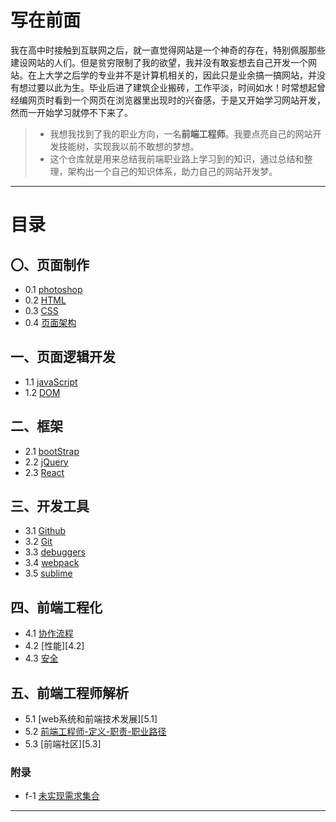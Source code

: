 ﻿# 写在前面
我在高中时接触到互联网之后，就一直觉得网站是一个神奇的存在，特别佩服那些建设网站的人们。但是贫穷限制了我的欲望，我并没有敢妄想去自己开发一个网站。在上大学之后学的专业并不是计算机相关的，因此只是业余搞一搞网站，并没有想过要以此为生。毕业后进了建筑企业搬砖，工作平淡，时间如水！时常想起曾经编网页时看到一个网页在浏览器里出现时的兴奋感，于是又开始学习网站开发，然而一开始学习就停不下来了。

>* 我想我找到了我的职业方向，一名**前端工程师**。我要点亮自己的网站开发技能树，实现我以前不敢想的梦想。
>* 这个仓库就是用来总结我前端职业路上学习到的知识，通过总结和整理，架构出一个自己的知识体系，助力自己的网站开发梦。

---
# 目录
## 〇、页面制作
* 0.1 [photoshop][0.1]
* 0.2 [HTML][0.2]
* 0.3 [CSS][0.3]
* 0.4 [页面架构][0.4]

## 一、页面逻辑开发
* 1.1 [javaScript][1.1]
* 1.2 [DOM][1.2]

## 二、框架
* 2.1 [bootStrap][2.1]
* 2.2 [jQuery][2.2]
* 2.3 [React][2.3]

## 三、开发工具
* 3.1 [Github][3.1]
* 3.2 [Git][3.2]
* 3.3 [debuggers][3.3]
* 3.4 [webpack][3.4]
* 3.5 [sublime][3.5]

## 四、前端工程化
* 4.1 [协作流程][4.1]
* 4.2 [性能][4.2]
* 4.3 [安全][4.3]

## 五、前端工程师解析
* 5.1 [web系统和前端技术发展][5.1]
* 5.2 [前端工程师-定义-职责-职业路径][5.2]
* 5.3 [前端社区][5.3]

### 附录
* f-1 [未实现需求集合][f-1]


***
[0.1]:https://github.com/Wanlin-Lu/Front-end-knowledge-summary/blob/master/pageMakeup/photoshop.md
[0.2]:https://github.com/Wanlin-Lu/Front-end-knowledge-summary/blob/master/pageMakeup/HTML.md
[0.3]:https://github.com/Wanlin-Lu/Front-end-knowledge-summary/blob/master/pageMakeup/CSS.md
[0.4]:https://github.com/Wanlin-Lu/Front-end-knowledge-summary/blob/master/pageMakeup/pageArchitecture.md
[1.1]:https://github.com/Wanlin-Lu/Front-end-knowledge-summary/blob/master/pageLogicDev/Javascript.md
[1.2]:https://github.com/Wanlin-Lu/Front-end-knowledge-summary/blob/master/pageLogicDev/DOM.md
[2.1]:https://github.com/Wanlin-Lu/Front-end-knowledge-summary/blob/master/library%26framework/bootStrap.md
[2.2]:https://github.com/Wanlin-Lu/Front-end-knowledge-summary/blob/master/library%26framework/jQuery.md
[2.3]:https://github.com/Wanlin-Lu/Front-end-knowledge-summary/blob/master/library%26framework/React.md
[3.1]:https://github.com/Wanlin-Lu/Front-end-knowledge-summary/blob/master/Tools/github.md
[3.2]:https://github.com/Wanlin-Lu/Front-end-knowledge-summary/blob/master/Tools/git.md
[3.3]:https://github.com/Wanlin-Lu/Front-end-knowledge-summary/blob/master/Tools/debugger.md
[3.4]:https://github.com/Wanlin-Lu/Front-end-knowledge-summary/blob/master/Tools/webpack.md
[3.5]:https://github.com/Wanlin-Lu/Front-end-knowledge-summary/blob/master/Tools/sublime.md
[4.1]:
[4.2]:
[4.3]:
[5.1]:
[5.2]:
[5.3]:
[f-1]:https://github.com/Wanlin-Lu/Front-end-knowledge-summary/blob/master/HCJD/Unsolved-Questions.md#f-1-未实现需求集合